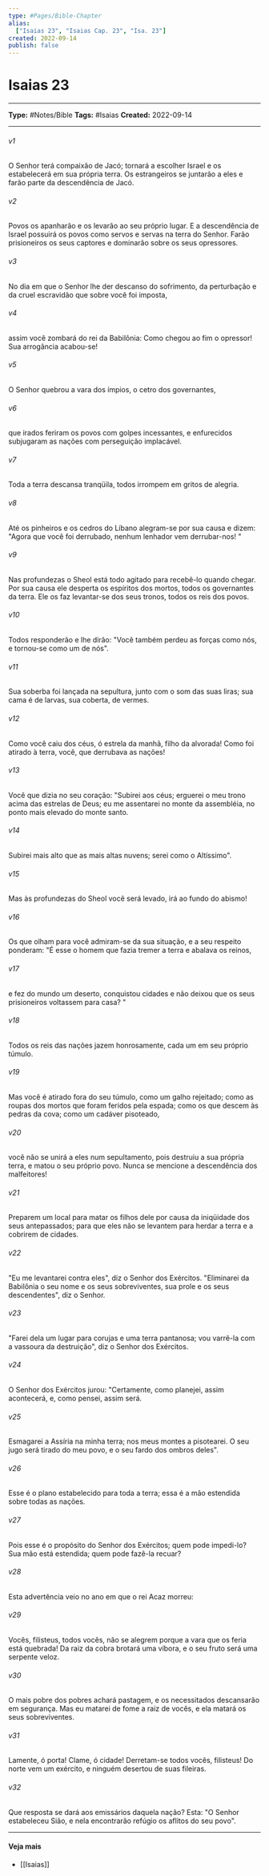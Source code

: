 ```yaml
---
type: #Pages/Bible-Chapter
alias:
  ["Isaias 23", "Isaias Cap. 23", "Isa. 23"]
created: 2022-09-14
publish: false
---
```


# Isaias 23

---

**Type:** #Notes/Bible
**Tags:** #Isaias
**Created:** 2022-09-14

---

###### v1
O Senhor terá compaixão de Jacó; tornará a escolher Israel e os estabelecerá em sua própria terra. Os estrangeiros se juntarão a eles e farão parte da descendência de Jacó.
###### v2
Povos os apanharão e os levarão ao seu próprio lugar. E a descendência de Israel possuirá os povos como servos e servas na terra do Senhor. Farão prisioneiros os seus captores e dominarão sobre os seus opressores.
###### v3
No dia em que o Senhor lhe der descanso do sofrimento, da perturbação e da cruel escravidão que sobre você foi imposta,
###### v4
assim você zombará do rei da Babilônia: Como chegou ao fim o opressor! Sua arrogância acabou-se!
###### v5
O Senhor quebrou a vara dos ímpios, o cetro dos governantes,
###### v6
que irados feriram os povos com golpes incessantes, e enfurecidos subjugaram as nações com perseguição implacável.
###### v7
Toda a terra descansa tranqüila, todos irrompem em gritos de alegria.
###### v8
Até os pinheiros e os cedros do Líbano alegram-se por sua causa e dizem: "Agora que você foi derrubado, nenhum lenhador vem derrubar-nos! "
###### v9
Nas profundezas o Sheol está todo agitado para recebê-lo quando chegar. Por sua causa ele desperta os espíritos dos mortos, todos os governantes da terra. Ele os faz levantar-se dos seus tronos, todos os reis dos povos.
###### v10
Todos responderão e lhe dirão: "Você também perdeu as forças como nós, e tornou-se como um de nós".
###### v11
Sua soberba foi lançada na sepultura, junto com o som das suas liras; sua cama é de larvas, sua coberta, de vermes.
###### v12
Como você caiu dos céus, ó estrela da manhã, filho da alvorada! Como foi atirado à terra, você, que derrubava as nações!
###### v13
Você que dizia no seu coração: "Subirei aos céus; erguerei o meu trono acima das estrelas de Deus; eu me assentarei no monte da assembléia, no ponto mais elevado do monte santo.
###### v14
Subirei mais alto que as mais altas nuvens; serei como o Altíssimo".
###### v15
Mas às profundezas do Sheol você será levado, irá ao fundo do abismo!
###### v16
Os que olham para você admiram-se da sua situação, e a seu respeito ponderam: "É esse o homem que fazia tremer a terra e abalava os reinos,
###### v17
e fez do mundo um deserto, conquistou cidades e não deixou que os seus prisioneiros voltassem para casa? "
###### v18
Todos os reis das nações jazem honrosamente, cada um em seu próprio túmulo.
###### v19
Mas você é atirado fora do seu túmulo, como um galho rejeitado; como as roupas dos mortos que foram feridos pela espada; como os que descem às pedras da cova; como um cadáver pisoteado,
###### v20
você não se unirá a eles num sepultamento, pois destruiu a sua própria terra, e matou o seu próprio povo. Nunca se mencione a descendência dos malfeitores!
###### v21
Preparem um local para matar os filhos dele por causa da iniqüidade dos seus antepassados; para que eles não se levantem para herdar a terra e a cobrirem de cidades.
###### v22
"Eu me levantarei contra eles", diz o Senhor dos Exércitos. "Eliminarei da Babilônia o seu nome e os seus sobreviventes, sua prole e os seus descendentes", diz o Senhor.
###### v23
"Farei dela um lugar para corujas e uma terra pantanosa; vou varrê-la com a vassoura da destruição", diz o Senhor dos Exércitos.
###### v24
O Senhor dos Exércitos jurou: "Certamente, como planejei, assim acontecerá, e, como pensei, assim será.
###### v25
Esmagarei a Assíria na minha terra; nos meus montes a pisotearei. O seu jugo será tirado do meu povo, e o seu fardo dos ombros deles".
###### v26
Esse é o plano estabelecido para toda a terra; essa é a mão estendida sobre todas as nações.
###### v27
Pois esse é o propósito do Senhor dos Exércitos; quem pode impedi-lo? Sua mão está estendida; quem pode fazê-la recuar?
###### v28
Esta advertência veio no ano em que o rei Acaz morreu:
###### v29
Vocês, filisteus, todos vocês, não se alegrem porque a vara que os feria está quebrada! Da raiz da cobra brotará uma víbora, e o seu fruto será uma serpente veloz.
###### v30
O mais pobre dos pobres achará pastagem, e os necessitados descansarão em segurança. Mas eu matarei de fome a raiz de vocês, e ela matará os seus sobreviventes.
###### v31
Lamente, ó porta! Clame, ó cidade! Derretam-se todos vocês, filisteus! Do norte vem um exército, e ninguém desertou de suas fileiras.
###### v32
Que resposta se dará aos emissários daquela nação? Esta: "O Senhor estabeleceu Sião, e nela encontrarão refúgio os aflitos do seu povo".


---

#### Veja mais

- [[Isaias]]
